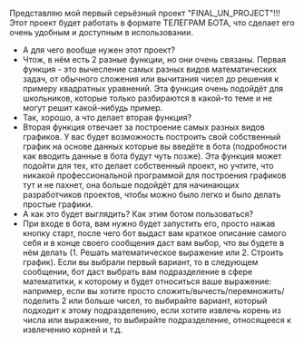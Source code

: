  Представляю мой первый серьёзный проект "FINAL_UN_PROJECT"!!!
Этот проект будет работать в формате ТЕЛЕГРАМ БОТА, что сделает его очень удобным и доступным в использовании.
- А для чего вообще нужен этот проект?
- Чтож, в нём есть 2 разные функции, но они очень связаны. Первая функция - это вычесление самых разных видов математических задач, от обычного сложения или вычитания чисел до решения к примеру квадратных уравнений. Эта функция очень подойдёт для школьников, которые только разбираются в какой-то теме и не могут решит какой-нибудь пример.
- Так, хорошо, а что делает вторая функция?
- Вторая функция отвечает за построение самых разных видов графиков. У вас будет возможность построить свой собственный график на основе данных которые вы введёте в бота (подробности как вводить данные в бота будут чуть позже). Эта функция может подойти для тех, кто делает собственный проект, но учтите, что никакой профессиональной программой для построения графиков тут и не пахнет, она больше подойдёт для начинающих разработчиков проектов, чтобы можно было легко и было делать простые графики.
- А как это будет выглядить? Как этим ботом пользоваться?
- При входе в бота, вам нужно будет запустить его, просто нажав кнопку старт, после чего бот выдаст вам краткое описание самого себя и в конце своего сообщения даст вам выбор, что вы будете в нём делать (1. Решать математическое выражение или 2. Строить график). Если вы выбрали первый вариант, то в следующем сообщении, бот даст выбрать вам подразделение в сфере математитки, к которому и будет относиться ваше выражение: например, если вы хотите просто сложить/вычесть/перемножить/поделить 2 или больше чисел, то выбирайте вариант, который подходит к этому подразделению, если хотите извлечь корень из числа или выражение, то выбирайте подразделение, относящееся к извлечению корней и т.д. 
